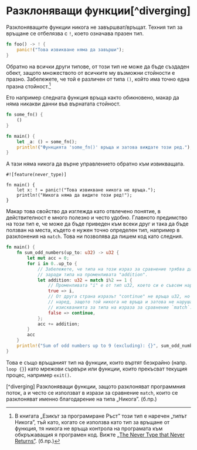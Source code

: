 # Разклоняващи функции[^diverging]

Разклоняващите функции никога не завършват/връщат. Техния тип за връщане се
отбелязва с `!`, което означава празен тип.

```rust
fn foo() -> ! {
    panic!("Това извикване няма да завърши");
}
```
Обратно на всички други типове, от този тип не може да бъде създаден обект,
защото множеството от всичките му възможни стойности е празно. Забележете, че
той е различен от типа `()`, който има точно една празна стойност.[^never_type]

Ето например следната функция връща както обикновено, макар да няма никакви
данни във върнатата стойност.

```rust
fn some_fn() {
    ()
}

fn main() {
    let _a: () = some_fn();
    println!("Функцията 'some_fn()' връща и затова виждате този ред.");
}
```

А тази няма никога да върне управлението обратно към извикващата.

```rust,ignore
#![feature(never_type)]

fn main() {
    let x: ! = panic!("Това извикване никога не връща.");
    println!("Никога няма да видите този ред!");
}
```

Макар това свойство да изглежда като отвлечено понятие, в действителност е
много полезно и често удобно. Главното предимство на този тип е, че може да
бъде приведен към всеки друг и така да бъде ползван на места, където е нужен
точно определен тип, например в разклонения на `match`. Това ни позволява да
пишем код като следния.

```rust
fn main() {
    fn sum_odd_numbers(up_to: u32) -> u32 {
        let mut acc = 0;
        for i in 0..up_to {
            // Забележете, че типа на този израз за сравнение трябва да бъде u32
            // заради типа на променливата "addition".
            let addition: u32 = match i%2 == 1 {
                // Променливата "i" е от тип u32, което си е съвсем наред.
                true => i,
                // От друга страна изразът "continue" не връща u32, но отново е
                // наред, защото той никога не връща и затова не нарушава
                // изискванията за типа на израза за сравнение `match`.
                false => continue,
            };
            acc += addition;
        }
        acc
    }
    println!("Sum of odd numbers up to 9 (excluding): {}", sum_odd_numbers(9));
}
```
Това е също връщаният тип на функции, които въртят безкрайно (напр. `loop {}`)
като мрежови сървъри или функции, които прекъсват текущия процес, например
`exit()`.

[^diverging] Разклоняващи функции, защото разклоняват программния поток, а и
често се използват в изрази за сравнение `match`, които се разклоняват именно
благодарение на типа „Никога”. (б.пр.)

[^never_type]: В книгата „Езикът за програмиране Ръст” този тип е наречен
  „типът Никога”, тъй като, когато се използва като тип за връщане от функция,
  тя никога не връща контрола на програмата към обкръжаващия я програмен код.
  Вижте [„The Never Type that Never Returns”][never_type]. (б.пр.)

[never_type]: https://doc.rust-lang.org/stable/book/ch19-04-advanced-types.html?highlight=Never#the-never-type-that-never-returns



